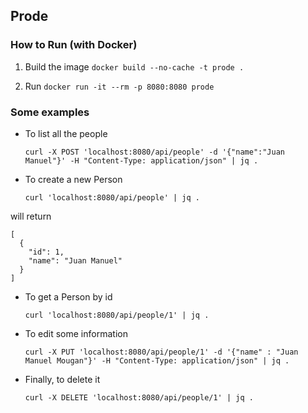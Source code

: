 ## Prode

### How to Run (with Docker)

1. Build the image `docker build --no-cache -t prode .`

2. Run `docker run -it --rm -p 8080:8080 prode`

### Some examples

- To list all the people

    `curl -X POST 'localhost:8080/api/people' -d '{"name":"Juan Manuel"}' -H "Content-Type: application/json" | jq .`

- To create a new Person

    `curl 'localhost:8080/api/people' | jq .`

will return

    [
      {
        "id": 1,
        "name": "Juan Manuel"
      }
    ]

- To get a Person by id

    `curl 'localhost:8080/api/people/1' | jq .`

- To edit some information

    `curl -X PUT 'localhost:8080/api/people/1' -d '{"name" : "Juan Manuel Mougan"}' -H "Content-Type: application/json" | jq .`

- Finally, to delete it

    `curl -X DELETE 'localhost:8080/api/people/1' | jq .`
